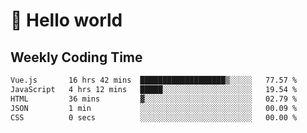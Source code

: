 # 🍻 Hello world

## Weekly Coding Time
<!--START_SECTION:waka-->

```txt
Vue.js       16 hrs 42 mins  ███████████████████▒░░░░░   77.57 %
JavaScript   4 hrs 12 mins   █████░░░░░░░░░░░░░░░░░░░░   19.54 %
HTML         36 mins         ▓░░░░░░░░░░░░░░░░░░░░░░░░   02.79 %
JSON         1 min           ░░░░░░░░░░░░░░░░░░░░░░░░░   00.09 %
CSS          0 secs          ░░░░░░░░░░░░░░░░░░░░░░░░░   00.00 %
```

<!--END_SECTION:waka-->
